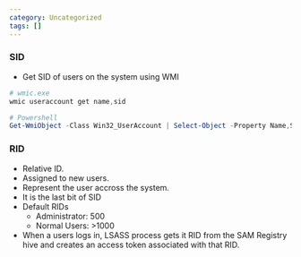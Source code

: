 ```yaml
---
category: Uncategorized
tags: []
---
```

### SID
- Get SID of users on the system using WMI
```powershell
# wmic.exe
wmic useraccount get name,sid

# Powershell
Get-WmiObject -Class Win32_UserAccount | Select-Object -Property Name,SID | Format-Table
```
### RID
- Relative ID.
- Assigned to new users.
- Represent the user accross the system.
- It is the last bit of SID
- Default RIDs
	- Administrator: 500
	- Normal Users: >1000
- When a users logs in, LSASS process gets it RID from the SAM Registry hive and creates an access token associated with that RID.
